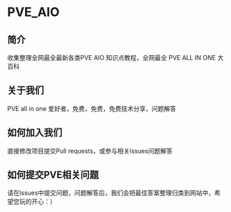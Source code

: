 # PVE_AIO 

## 简介
收集整理全网最全最新各类PVE AIO 知识点教程，全网最全 PVE ALL IN ONE 大百科

## 关于我们
PVE all in one 爱好者，免费，免费，免费技术分享，问题解答

## 如何加入我们
直接修改项目提交Pull requests，或参与相关Issues问题解答

## 如何提交PVE相关问题
请在Issues中提交问题，问题解答后，我们会把最佳答案整理归类到网站中，希望您玩的开心：）

